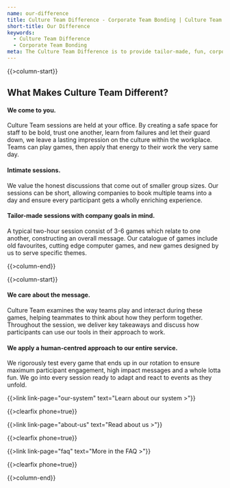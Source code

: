```yaml
---
name: our-difference
title: Culture Team Difference - Corporate Team Bonding | Culture Team
short-title: Our Difference
keywords:
  - Culture Team Difference
  - Corporate Team Bonding
meta: The Culture Team Difference is to provide tailor-made, fun, corporate team bonding sessions with a human-centred approach. Get in touch today!
---
```

{{>column-start}}

## What Makes Culture Team Different?

#### We come to you.
Culture Team sessions are held at your office. By creating a safe space for staff to be bold, trust one another, learn from failures and let their guard down, we leave a lasting impression on the culture within the workplace. Teams can play games, then apply that energy to their work the very same day.

#### Intimate sessions.
We value the honest discussions that come out of smaller group sizes. Our sessions can be short, allowing companies to book multiple teams into a day and ensure every participant gets a wholly enriching experience.

#### Tailor-made sessions with company goals in mind.
A typical two-hour session consist of 3-6 games which relate to one another, constructing an overall message. Our catalogue of games include old favourites, cutting edge computer games, and new games designed by us to serve specific themes.

{{>column-end}}

{{>column-start}}

#### We care about the message.
Culture Team examines the way teams play and interact during these games, helping teammates to think about how they perform together. Throughout the session, we deliver key takeaways and discuss how participants can use our tools in their approach to work.

#### We apply a human-centred approach to our entire service.
We rigorously test every game that ends up in our rotation to ensure maximum participant engagement, high impact messages and a whole lotta fun. We go into every session ready to adapt and react to events as they unfold.

{{>link link-page="our-system" text="Learn about our system >"}}

{{>clearfix phone=true}}

{{>link link-page="about-us" text="Read about us >"}}

{{>clearfix phone=true}}

{{>link link-page="faq" text="More in the FAQ >"}}

{{>clearfix phone=true}}

{{>column-end}}